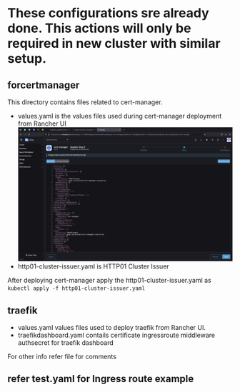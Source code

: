 # These configurations sre already done. This actions will only be required in new cluster with similar setup. 

## forcertmanager
This directory contains files related to cert-manager.
- values.yaml is the values files used during cert-manager deployment from Rancher UI
![](2022-02-28-18-55-14.png)
- http01-cluster-issuer.yaml is HTTP01 Cluster Issuer

After deploying cert-manager apply the http01-cluster-issuer.yaml as `kubectl apply -f http01-cluster-issuer.yaml`

## traefik
- values.yaml values files used to deploy traefik from Rancher UI. 
- traefikdashboard.yaml contails certificate ingressroute  middleware authsecret for traefik dashboard

For other info refer file for comments

## refer test.yaml for Ingress route example